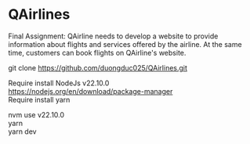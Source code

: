 # QAirlines
 Final Assignment: QAirline needs to develop a website to provide information about flights and services offered by the airline. At the same time, customers can book flights on QAirline's website.
 
git clone https://github.com/duongduc025/QAirlines.git  

Require install NodeJs v22.10.0  
https://nodejs.org/en/download/package-manager  
Require install yarn  

nvm use v22.10.0   
yarn  
yarn dev  

